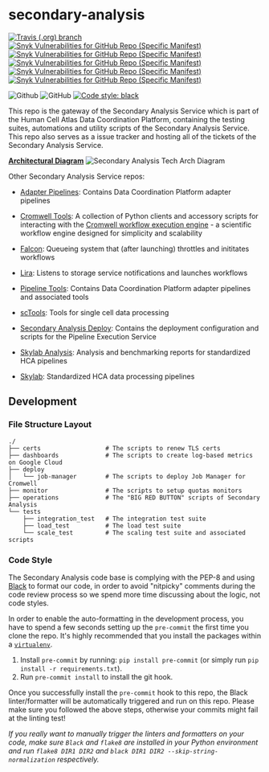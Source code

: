 # secondary-analysis

[![Travis (.org) branch](https://img.shields.io/travis/HumanCellAtlas/secondary-analysis/master.svg?label=Unit%20Test%20on%20Travis%20CI%20&style=flat-square&logo=Travis)](https://travis-ci.org/HumanCellAtlas/secondary-analysis)
[![Snyk Vulnerabilities for GitHub Repo (Specific Manifest)](https://img.shields.io/snyk/vulnerabilities/github/HumanCellAtlas/secondary-analysis/dashboards/requirements.txt.svg?label=Snyk%20Dashboards%20Vulnerabilities&logo=Snyk)](https://snyk.io/test/github/HumanCellAtlas/secondary-analysis?targetFile=dashboards/requirements.txt)
[![Snyk Vulnerabilities for GitHub Repo (Specific Manifest)](https://img.shields.io/snyk/vulnerabilities/github/HumanCellAtlas/secondary-analysis/tests/integration_test/requirements.txt.svg?label=Snyk%20Integration%20Test%20Vulnerabilities&logo=Snyk)](https://snyk.io/test/github/HumanCellAtlas/secondary-analysis?targetFile=tests/integration_test/requirements.txt)
[![Snyk Vulnerabilities for GitHub Repo (Specific Manifest)](https://img.shields.io/snyk/vulnerabilities/github/HumanCellAtlas/secondary-analysis/tests/load_test/requirements.txt.svg?label=Snyk%20Load%20Test%20Vulnerabilities&logo=Snyk)](https://snyk.io/test/github/HumanCellAtlas/secondary-analysis?targetFile=tests/load_test/requirements.txt)
[![Snyk Vulnerabilities for GitHub Repo (Specific Manifest)](https://img.shields.io/snyk/vulnerabilities/github/HumanCellAtlas/secondary-analysis/tests/scale_test/requirements.txt.svg?label=Snyk%20Scale%20Test%20Vulnerabilities&logo=Snyk)](https://snyk.io/test/github/HumanCellAtlas/secondary-analysis?targetFile=tests/scale_test/requirements.txt)
[![Snyk Vulnerabilities for GitHub Repo (Specific Manifest)](https://img.shields.io/snyk/vulnerabilities/github/HumanCellAtlas/secondary-analysis/dev-requirements.txt.svg?label=Snyk%20Dev%20Dependencies%20Vulnerabilities&logo=Snyk)](https://snyk.io/test/github/HumanCellAtlas/secondary-analysis?targetFile=dev-requirements.txt)

![Github](https://img.shields.io/badge/python-3.6-green.svg?style=flat-square&logo=python&colorB=blue)
![GitHub](https://img.shields.io/github/license/HumanCellAtlas/secondary-analysis.svg?style=flat-square&colorB=blue)
[![Code style: black](https://img.shields.io/badge/Code%20Style-black-000000.svg?style=flat-square)](https://github.com/ambv/black)

This repo is the gateway of the Secondary Analysis Service which is part of the Human Cell Atlas Data Coordination Platform, containing the testing suites, automations and utility scripts of the Secondary Analysis Service. This repo also serves as a issue tracker and hosting all of the tickets of the Secondary Analysis Service.

**[Architectural Diagram](https://www.lucidchart.com/invitations/accept/2cb0c91a-bee3-4b4d-a8f8-f2e8b0a4869f)**
![Secondary Analysis Tech Arch Diagram](https://www.lucidchart.com/publicSegments/view/09aaf54a-ba45-4951-a436-9bfce57c49f6/image.png)

Other Secondary Analysis Service repos:

- [Adapter Pipelines](https://github.com/HumanCellAtlas/adapter-pipelines): Contains Data Coordination Platform adapter pipelines

- [Cromwell Tools](https://github.com/broadinstitute/cromwell-tools): A collection of Python clients and accessory scripts for interacting with the [Cromwell workflow execution engine](https://github.com/broadinstitute/cromwell) - a scientific workflow engine designed for simplicity and scalability

- [Falcon](https://github.com/HumanCellAtlas/falcon): Queueing system that (after launching) throttles and inititates workflows 

- [Lira](https://github.com/HumanCellAtlas/lira): Listens to storage service notifications and launches workflows

- [Pipeline Tools](https://github.com/HumanCellAtlas/pipeline-tools): Contains Data Coordination Platform adapter pipelines and associated tools

- [scTools](https://github.com/HumanCellAtlas/sctools): Tools for single cell data processing

- [Secondary Analysis Deploy](https://github.com/HumanCellAtlas/secondary-analysis-deploy): Contains the deployment configuration and scripts for the Pipeline Execution Service

- [Skylab Analysis](https://github.com/HumanCellAtlas/skylab-analysis): Analysis and benchmarking reports for standardized HCA pipelines

- [Skylab](https://github.com/HumanCellAtlas/skylab): Standardized HCA data processing pipelines

## Development

### File Structure Layout

```
./
├── certs                  # The scripts to renew TLS certs
├── dashboards             # The scripts to create log-based metrics on Google Cloud
├── deploy
│   └── job-manager        # The scripts to deploy Job Manager for Cromwell
├── monitor                # The scripts to setup quotas monitors
├── operations             # The "BIG RED BUTTON" scripts of Secondary Analysis
└── tests
    ├── integration_test   # The integration test suite
    ├── load_test          # The load test suite
    └── scale_test         # The scaling test suite and associated scripts
```

### Code Style

The Secondary Analysis code base is complying with the PEP-8 and using [Black](https://github.com/ambv/black) to 
format our code, in order to avoid "nitpicky" comments during the code review process so we spend more time discussing about the logic, not code styles.

In order to enable the auto-formatting in the development process, you have to spend a few seconds setting up the `pre-commit` the first time you clone the repo. It's highly recommended that you install the packages within a [`virtualenv`](https://virtualenv.pypa.io/en/latest/userguide/).

1. Install `pre-commit` by running: `pip install pre-commit` (or simply run `pip install -r requirements.txt`).
2. Run `pre-commit install` to install the git hook.

Once you successfully install the `pre-commit` hook to this repo, the Black linter/formatter will be automatically triggered and run on this repo. Please make sure you followed the above steps, otherwise your commits might fail at the linting test!

_If you really want to manually trigger the linters and formatters on your code, make sure `Black` and `flake8` are installed in your Python environment and run `flake8 DIR1 DIR2` and `black DIR1 DIR2 --skip-string-normalization` respectively._
